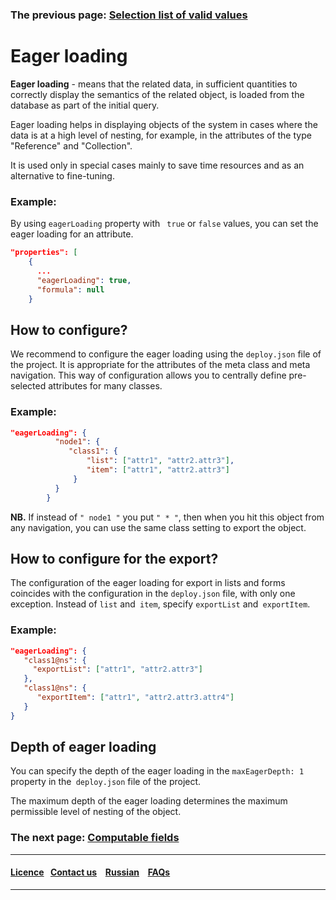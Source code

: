 ### The previous page: [Selection list of valid values](/docs/en/2_system_description/metadata_structure/meta_class/atr_selectionprovider.md)
# Eager loading

**Eager loading** - means that the related data, in sufficient quantities to correctly display the semantics of the related object, is loaded from the database as part of the initial query.

Eager loading helps in displaying objects of the system in cases where the data is at a high level of nesting, for example, in the attributes of the type "Reference" and "Collection".

It is used only in special cases mainly to save time resources and as an alternative to fine-tuning.

### Example: 
By using `eagerLoading` property with ` true` or `false` values, you can set the eager loading for an attribute. 

```json
"properties": [
    {
      ...
      "eagerLoading": true,
      "formula": null
    }
```


## How to configure?  

We recommend to configure the eager loading using the `deploy.json` file of the project. It is appropriate for the attributes of the meta class and meta navigation. This way of configuration allows you to centrally define pre-selected attributes for many classes.


### Example:

```json
"eagerLoading": {
          "node1": {
             "class1": {
                 "list": ["attr1", "attr2.attr3"],
                 "item": ["attr1", "attr2.attr3"]
              }
          }
        }
```

**NB.** If instead of `" node1 "` you put `" * "`, then when you hit this object from any navigation, you can use the same class setting to export the object.


## How to configure for the export?

The configuration of the eager loading for export in lists and forms coincides with the configuration in the `deploy.json` file, with only one exception. Instead of `list` and` item`, specify `exportList` and` exportItem`.

### Example:

```json
"eagerLoading": {
   "class1@ns": {
     "exportList": ["attr1", "attr2.attr3"]
   },
   "class1@ns": {
      "exportItem": ["attr1", "attr2.attr3.attr4"]
   }
}
```

## Depth of eager loading

You can specify the depth of the eager loading in the `maxEagerDepth: 1` property in the` deploy.json` file of the project.

The maximum depth of the eager loading determines the maximum permissible level of nesting of the object.

### The next page: [Computable fields](/docs/en/2_system_description/metadata_structure/meta_class/atr_formula.md)
--------------------------------------------------------------------------  


 #### [Licence](/LICENCE.md)&ensp;  [Contact us](https://iondv.ru/index.html) &ensp;  [Russian](/docs/ru/2_system_description/metadata_structure/meta_class/eager_loading.md) &ensp; [FAQs](/faqs.md)          



--------------------------------------------------------------------------
